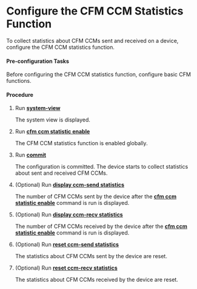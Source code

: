 Configure the CFM CCM Statistics Function
=========================================

To collect statistics about CFM CCMs sent and received on a device, configure the CFM CCM statistics function.

#### Pre-configuration Tasks

Before configuring the CFM CCM statistics function, configure basic CFM functions.


#### Procedure

1. Run [**system-view**](cmdqueryname=system-view)
   
   
   
   The system view is displayed.
2. Run [**cfm ccm statistic enable**](cmdqueryname=cfm+ccm+statistic+enable)
   
   
   
   The CFM CCM statistics function is enabled globally.
3. Run [**commit**](cmdqueryname=commit)
   
   
   
   The configuration is committed. The device starts to collect statistics about sent and received CFM CCMs.
4. (Optional) Run [**display ccm-send statistics**](cmdqueryname=display+ccm-send+statistics)
   
   
   
   The number of CFM CCMs sent by the device after the [**cfm ccm statistic enable**](cmdqueryname=cfm+ccm+statistic+enable) command is run is displayed.
5. (Optional) Run [**display ccm-recv statistics**](cmdqueryname=display+ccm-recv+statistics)
   
   
   
   The number of CFM CCMs received by the device after the [**cfm ccm statistic enable**](cmdqueryname=cfm+ccm+statistic+enable) command is run is displayed.
6. (Optional) Run [**reset ccm-send statistics**](cmdqueryname=reset+ccm-send+statistics)
   
   
   
   The statistics about CFM CCMs sent by the device are reset.
7. (Optional) Run [**reset ccm-recv statistics**](cmdqueryname=reset+ccm-recv+statistics)
   
   
   
   The statistics about CFM CCMs received by the device are reset.